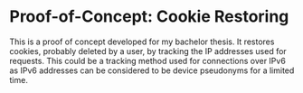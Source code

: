 # Proof-of-Concept: Cookie Restoring

This is a proof of concept developed for my bachelor thesis. It restores cookies, probably deleted by a user, by tracking the IP addresses used for requests. This could be a tracking method used for connections over IPv6 as IPv6 addresses can be considered to be device pseudonyms for a limited time.
